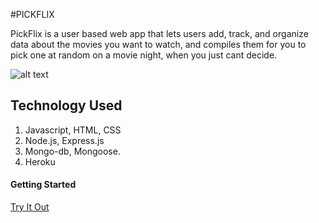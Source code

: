 #PICKFLIX

PickFlix is a user based web app that lets users add, track, and organize data about the movies you want to watch, and compiles them for you to pick one at random on a movie night, when you just cant decide.

![alt text](https://imgur.com/a/inG9JZs.jpg)


## Technology Used 

1. Javascript, HTML, CSS
2. Node.js, Express.js
3. Mongo-db, Mongoose.
4. Heroku


#### Getting Started 
[Try It Out](https://pickflix316.herokuapp.com/)

